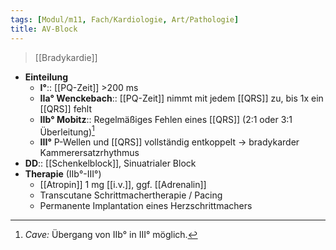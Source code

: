 ```yaml
---
tags: [Modul/m11, Fach/Kardiologie, Art/Pathologie]
title: AV-Block
---
```

> [[Bradykardie]]
- **Einteilung**
	- **I°**:: [[PQ-Zeit]] >200 ms
	- **IIa° Wenckebach**:: [[PQ-Zeit]] nimmt mit jedem [[QRS]] zu, bis 1x ein [[QRS]] fehlt
	- **IIb° Mobitz**:: Regelmäßiges Fehlen eines [[QRS]] (2:1 oder 3:1 Überleitung)[^1]
	- **III°** P-Wellen und [[QRS]] vollständig entkoppelt → bradykarder Kammerersatzrhythmus
- **DD**:: [[Schenkelblock]], Sinuatrialer Block
- **Therapie** (IIb°-III°)
	- [[Atropin]] 1 mg [[i.v.]], ggf. [[Adrenalin]]
	- Transcutane Schrittmachertherapie / Pacing
	- Permanente Implantation eines Herzschrittmachers

[^1]: *Cave:* Übergang von IIb° in III° möglich.